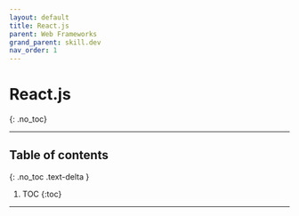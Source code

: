 ```yaml
---
layout: default
title: React.js
parent: Web Frameworks
grand_parent: skill.dev
nav_order: 1
---
```


# React.js
{: .no_toc}

---

## Table of contents
{: .no_toc .text-delta }

1. TOC
{:toc}

---

